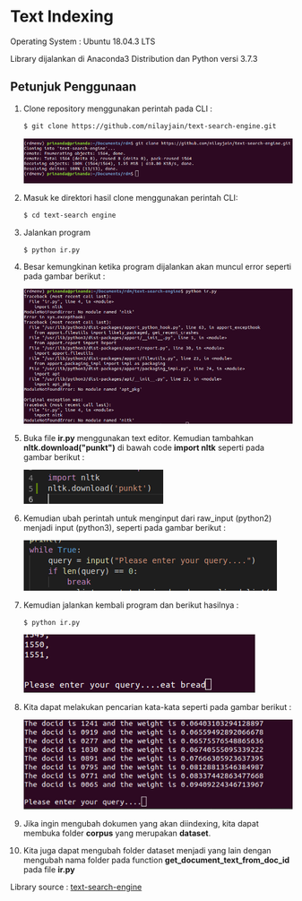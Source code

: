 # Text Indexing
Operating System : Ubuntu 18.04.3 LTS

Library dijalankan di Anaconda3 Distribution dan Python versi 3.7.3

## Petunjuk Penggunaan
1. Clone repository menggunakan perintah pada CLI :
    ```bash
    $ git clone https://github.com/nilayjain/text-search-engine.git
    ```
    ![](screenshot/text-clone.png)
    
2. Masuk ke direktori hasil clone menggunakan perintah CLI:
    ```bash
    $ cd text-search engine
    ```
3. Jalankan program
    ```bash
    $ python ir.py
    ```

4. Besar kemungkinan ketika program dijalankan akan muncul error seperti pada gambar berikut : 

    ![](screenshot/text-nltk-error.png)

5. Buka file **ir.py** menggunakan text editor. Kemudian tambahkan **nltk.download("punkt")** di bawah code **import nltk** seperti pada gambar berikut :

    ![](screenshot/text-punkt.png)

6. Kemudian ubah perintah untuk menginput dari raw_input (python2) menjadi input (python3), seperti pada gambar berikut :

    ![](screenshot/text-input.png)

7. Kemudian jalankan kembali program dan berikut hasilnya :
    ```bash
    $ python ir.py
    ```
    ![](screenshot/text-search0.png)

8. Kita dapat melakukan pencarian kata-kata seperti pada gambar berikut :

    ![](screenshot/text-search1.png)

9. Jika ingin mengubah dokumen yang akan diindexing, kita dapat membuka folder **corpus** yang merupakan **dataset**.
10. Kita juga dapat mengubah folder dataset menjadi yang lain dengan mengubah nama folder pada function **get_document_text_from_doc_id** pada file **ir.py**

Library source : [text-search-engine](https://github.com/nilayjain/text-search-engine.git)
